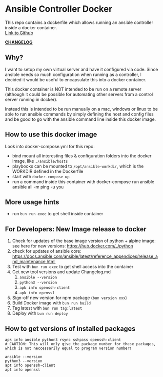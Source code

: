 # Ansible Controller Docker

This repo contains a dockerfile which allows running an ansible controller
inside a docker container.\
[Link to Github](https://github.com/vservtech/ansible-controller-docker)

**[CHANGELOG](https://github.com/vservtech/ansible-controller-docker/blob/main/changelog.md)**

## Why?

I want to setup my own virtual server and have it configured via code. Since
ansible needs so much configuration when running as a controller, I decided it
would be useful to encapsulate this into a docker container.

This docker container is NOT intended to be run on a remote server (although it
could be possible for automating other servers from a control server running in
docker).

Instead this is intended to be run manually on a mac, windows or linux to be
able to run ansible commands by simply defining the host and config files and be
good to go with the ansible command line inside this docker image.

## How to use this docker image

Look into docker-compose.yml for this repo:

- bind mount all interesting files & configuration folders into the docker
  image, like `./ansible/hosts`
- playbooks can be mounted to `/opt/ansible-workdir`, which is the WORKDIR
  defined in the Dockerfile
- start with `docker-compose up`
- run a command inside this container with docker-compose run ansible ansible
  all -m ping -u you

## More usage hints

- run `bun run exec` to get shell inside container

## For Developers: New Image release to docker

1. Check for updates of the base image version of python + alpine image: see
   here for new versions: https://hub.docker.com/_/python
2. check for updates of ansible core:
   https://docs.ansible.com/ansible/latest/reference_appendices/release_and_maintenance.html
3. Test with `bun run exec` to get shell access into the container
4. Get new tool versions and update Changelog.md
   1. `ansible --version`
   2. `python3 --version`
   3. `apk info openssh-client`
   4. `apk info openssl`
5. Sign-off new version for npm package (`bun version xxx`)
6. Build Docker image with `bun run build`
7. Tag latest with `bun run tag:latest`
8. Deploy with `bun run deploy`

## How to get versions of installed packages

```
apk info ansible python3 rsync sshpass openssh-client
# CAUTION: This will only give the package number for these packages, which is not neccessarily equal to program version number!

ansible --version
python3 --version
apt info openssh-client
apt info openssl
```
